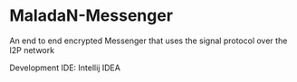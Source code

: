 # MaladaN-Messenger
An end to end encrypted Messenger that uses the signal protocol over the I2P network

Development IDE: Intellij IDEA
